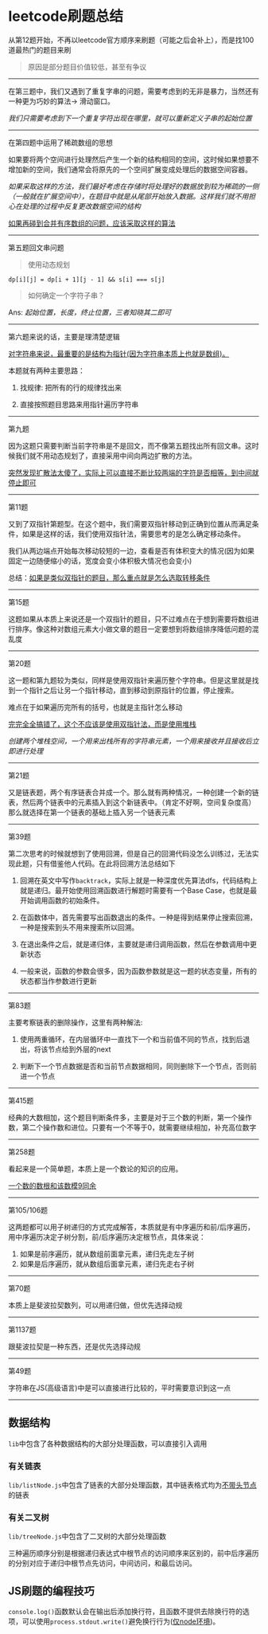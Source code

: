 # leetcode刷题总结

从第12题开始，不再以leetcode官方顺序来刷题（可能之后会补上），而是找100道最热门的题目来刷

> 原因是部分题目价值较低，甚至有争议

---

在第三题中，我们又遇到了重复字串的问题，需要考虑到的无非是暴力，当然还有一种更为巧妙的算法-> 滑动窗口。

*我们只需要考虑到下一个重复字符出现在哪里，就可以重新定义子串的起始位置*

---

在第四题中运用了稀疏数组的思想

如果要将两个空间进行处理然后产生一个新的结构相同的空间，这时候如果想要不增加新的空间，我们通常会将原先的一个空间扩展变成处理后的数据空间容器。

*如果采取这样的方法，我们最好考虑在存储时将处理好的数据放到较为稀疏的一侧（一般就在扩展空间中），在题目中就是从尾部开始放入数据。这样我们就不用担心在处理的过程中反复更改数据空间的结构*

<u>如果再碰到合并有序数组的问题，应该采取这样的算法</u>

---

第五题回文串问题

> 使用动态规划

```
dp[i][j] = dp[i + 1][j - 1] && s[i] === s[j]
```

> 如何确定一个字符子串？

Ans: *起始位置，长度，终止位置，三者知晓其二即可*

---

第六题来说的话，主要是理清楚逻辑

<u>对字符串来说，最重要的是结构为指针(因为字符串本质上也就是数组)。</u>

本题就有两种主要思路：

1. 找规律: 把所有的行的规律找出来

2. 直接按照题目思路来用指针遍历字符串

---

第九题

因为这题只需要判断当前字符串是不是回文，而不像第五题找出所有回文串。这时候我们就不用动态规划了，直接采用中间向两边扩散的方法。

<u>突然发现扩散法太傻了，实际上可以直接不断比较两端的字符是否相等，到中间就停止即可</u>

---

第11题

又到了双指针第题型。在这个题中，我们需要双指针移动到正确到位置从而满足条件，如果是这样的话，我们使用双指针法，需要思考的是怎么确定移动条件。

我们从两边端点开始每次移动较短的一边，查看是否有体积变大的情况(因为如果固定一边随便缩小的话，宽度会变小体积极大情况也会变小)

总结：<u>如果是类似双指针的题目，那么重点就是怎么选取转移条件</u>

---

第15题

这题如果从本质上来说还是一个双指针的题目，只不过难点在于想到需要将数组进行排序。像这种对数组元素大小做文章的题目一定要想到将数组排序降低问题的混乱度

---

第20题

这一题和第九题较为类似，同样是使用双指针来遍历整个字符串。但是这里就是找到一个指针之后让另一个指针移动，直到移动到原指针的位置，停止搜索。

难点在于如果遍历完所有的括号，也就是主指针怎么移动

<u>完完全全搞错了，这个不应该是使用双指针法，而是使用堆栈</u>

*创建两个堆栈空间，一个用来出栈所有的字符串元素，一个用来接收并且接收后立即进行处理*

---

第21题

又是链表题，两个有序链表合并成一个。那么就有两种情况，一种创建一个新的链表，然后两个链表中的元素插入到这个新链表中。（肯定不好啊，空间复杂度高）那么就选择在第一个链表的基础上插入另一个链表元素

---

第39题

第二次思考的时候就想到了使用回溯，但是自己的回溯代码没怎么训练过，无法实现此题，只有借鉴他人代码。在此将回溯方法总结如下

1. 回溯在英文中写作`backtrack`，实际上就是一种深度优先算法dfs，代码结构上就是递归。最开始使用回溯函数进行解题时需要有一个Base Case，也就是最开始调用函数的初始条件。

2. 在函数体中，首先需要写出函数退出的条件。一种是得到结果停止搜索回溯，一种是搜索到头不用来搜索所以回溯。

3. 在退出条件之后，就是递归体，主要就是递归调用函数，然后在参数调用中更新状态

4. 一般来说，函数的参数会很多，因为函数参数就是这一题的状态变量，所有的状态都当作参数进行更新

---

第83题

主要考察链表的删除操作，这里有两种解法:

1. 使用两重循环，在内层循环中一直找下一个和当前值不同的节点，找到后退出，将该节点给到外层的next

2. 判断下一个节点数据是否和当前节点数据相同，同则删除下一个节点，否则前进一个节点

---

第415题

经典的大数相加，这个题目判断条件多，主要是对于三个数的判断，第一个操作数，第二个操作数和进位。只要有一个不等于0，就需要继续相加，补充高位数字

---

第258题

看起来是一个简单题，本质上是一个数论的知识的应用。

<u>一个数的数根和该数模9同余</u>

---

第105/106题

这两题都可以用子树递归的方式完成解答，本质就是有中序遍历和前/后序遍历，用中序遍历决定子树分割，前/后序遍历决定根节点，具体来说：

1. 如果是前序遍历，就从数组前面拿元素，递归先走左子树
2. 如果是后序遍历，就从数组后面拿元素，递归先走右子树

---

第70题

本质上是斐波拉契数列，可以用递归做，但优先选择动规

---

第1137题

跟斐波拉契是一种东西，还是优先选择动规

---

第49题

字符串在JS(高级语言)中是可以直接进行比较的，平时需要意识到这一点

---

## 数据结构

`lib`中包含了各种数据结构的大部分处理函数，可以直接引入调用

### 有关链表

`lib/listNode.js`中包含了链表的大部分处理函数，其中链表格式均为<u>不带头节点</u>的链表

### 有关二叉树

`lib/treeNode.js`中包含了二叉树的大部分处理函数

三种遍历顺序分别是根据递归表达式中根节点的访问顺序来区别的，前中后序遍历的分别对应于递归中根节点先访问，中间访问，和最后访问。

## JS刷题的编程技巧

`console.log()`函数默认会在输出后添加换行符，且函数不提供去除换行符的选项，可以使用`process.stdout.write()`避免换行行为(<u>仅node环境</u>)。
